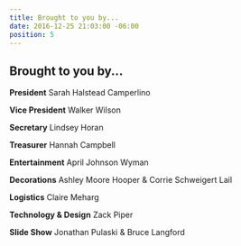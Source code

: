 ```yaml
---
title: Brought to you by...
date: 2016-12-25 21:03:00 -06:00
position: 5
---
```


## Brought to you by...

**President**
Sarah Halstead Camperlino

**Vice President**
Walker Wilson

**Secretary**
Lindsey Horan

**Treasurer**
Hannah Campbell

**Entertainment**
April Johnson Wyman

**Decorations**
Ashley Moore Hooper & Corrie Schweigert Lail

**Logistics**
Claire Meharg

**Technology & Design**
Zack Piper

**Slide Show**
Jonathan Pulaski & Bruce Langford
